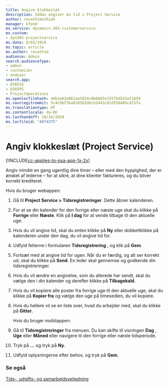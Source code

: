 ```yaml
---
title: Angive klokkeslæt
description: Sådan angiver du tid i Project Service
author: revathimuthiah
manager: kfend
ms.service: dynamics-365-customerservice
ms.custom:
- dyn365-projectservice
ms.date: 8/03/2018
ms.topic: article
ms.author: revathim
audience: Admin
search.audienceType:
- admin
- customizer
- enduser
search.app:
- D365CE
- D365PS
- ProjectOperations
ms.openlocfilehash: 4db1e62e062aa5024c8b8807e155fbd543af1059
ms.sourcegitcommit: 5c4c9bf3ba018562d6cb3443c01d550489c415fa
ms.translationtype: HT
ms.contentlocale: da-DK
ms.lasthandoff: 10/16/2020
ms.locfileid: "4074375"
---
```

# <a name="enter-time-project-service"></a>Angiv klokkeslæt (Project Service)

[!INCLUDE[cc-applies-to-psa-app-1x-2x](../includes/cc-applies-to-psa-app-1x-2x.md)]

Angiv mindst en gang ugentlig dine timer – eller med den hyppighed, der er ønsket af lederne – for at sikre, at dine klienter faktureres, og du bliver korrekt krediteret.  
  
 Hvis du bruger webappen:  
  
1. Gå til **Project Service > Tidsregistreringer**. Dette åbner kalenderen.  
  
2. For at se din kalender for den forrige eller næste uge skal du klikke på **Forrige** eller **Næste**. Klik på **I dag** for at vende tilbage til den aktuelle uge.  
  
3. Hvis du vil angive tid, skal du enten klikke på **Ny** eller dobbeltklikke på kalenderen under den dag, du vil angive tid for.  
  
4. Udfyld felterne i formularen **Tidsregistrering** , og klik på **Gem**.  
  
5. Fortsæt med at angive tid for ugen. Når du er færdig, og alt ser korrekt ud, skal du klikke på **Send**. En leder skal gennemse og godkende din tidsregistreringer.  
  
6. Hvis du vil ændre en angivelse, som du allerede har sendt, skal du vælge den i din kalender og derefter klikke på **Tilbagekald**.  
  
7. Hvis du vil kopiere alle poster fra forrige uge til den aktuelle uge, skal du klikke på **Kopier fra** og vælge den uge på timesedlen, du vil kopiere.  
  
8. Hvis du hellere vil se en liste over, hvad du arbejder med, skal du klikke på **Gitter**.  
  
   Hvis du bruger mobilappen:  
  
9. Gå til **Tidsregistreringer** fra menuen.     Du kan skifte til visningen **Dag** , **Uge** eller **Måned** eller navigere til den forrige eller næste tidsperiode.  
  
10. Tryk på **…** og tryk på **Ny**.  
  
11. Udfyld oplysningerne efter behov, og tryk på **Gem**.  
  
### <a name="see-also"></a>Se også  
 [Tids-, udgifts- og samarbejdsvejledning](../psa/time-expense-collaboration-guide.md)
